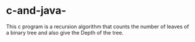 # c-and-java-
This c program is a recursion algorithm that counts the number of leaves of a binary tree and also give the Depth of the tree.
